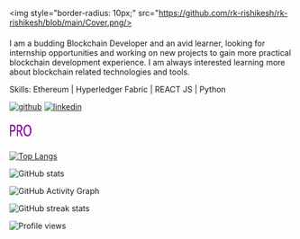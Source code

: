 <img style="border-radius: 10px;" src="https://github.com/rk-rishikesh/rk-rishikesh/blob/main/Cover.png/>

####  
I am a budding Blockchain Developer and an avid learner, looking for internship opportunities and working on new projects to gain more practical blockchain development experience. I am always interested learning more about blockchain related technologies and tools.

Skills: Ethereum | Hyperledger Fabric | REACT JS | Python



[<img src='https://cdn.jsdelivr.net/npm/simple-icons@3.0.1/icons/github.svg' alt='github' height='40'>](https://github.com/rk-rishikesh)  [<img src='https://cdn.jsdelivr.net/npm/simple-icons@3.0.1/icons/linkedin.svg' alt='linkedin' height='40'>](https://www.linkedin.com/in/rishikeshkale/)  

<a href='https://github.com/pricing'><img src='https://raw.githubusercontent.com/acervenky/animated-github-badges/master/assets/pro.gif' width='40' height='40'></a> 

[![Top Langs](https://github-readme-stats.vercel.app/api/top-langs/?username=rk-rishikesh)](https://github.com/anuraghazra/github-readme-stats)

![GitHub stats](https://github-readme-stats.vercel.app/api?username=rk-rishikesh&show_icons=true&count_private=true)  

![GitHub Activity Graph](https://activity-graph.herokuapp.com/graph?username=rk-rishikesh)  

![GitHub streak stats](https://github-readme-streak-stats.herokuapp.com/?user=rk-rishikesh)  

![Profile views](https://gpvc.arturio.dev/rk-rishikesh)  
